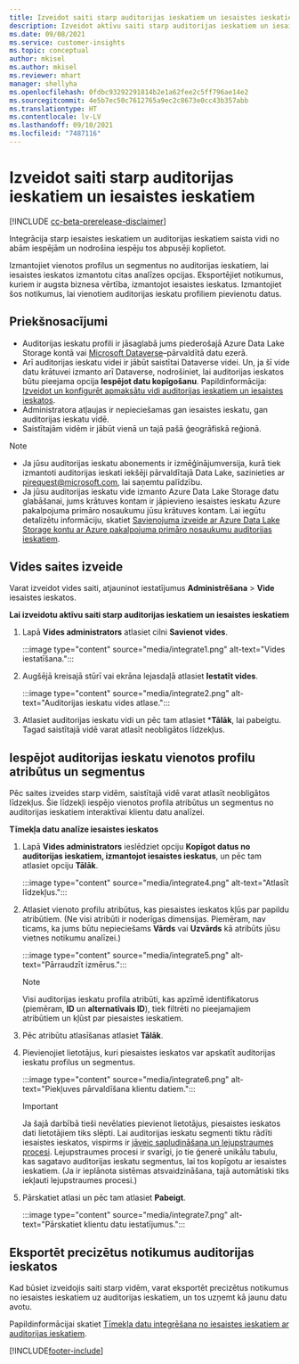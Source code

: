 ```yaml
---
title: Izveidot saiti starp auditorijas ieskatiem un iesaistes ieskatiem
description: Izveidot aktīvu saiti starp auditorijas ieskatiem un iesaistes ieskatiem, lai iespējotu datu abpusēju kopīgošanu.
ms.date: 09/08/2021
ms.service: customer-insights
ms.topic: conceptual
author: mkisel
ms.author: mkisel
ms.reviewer: mhart
manager: shellyha
ms.openlocfilehash: 0fdbc93292291814b2e1a62fee2c5ff796ae14e2
ms.sourcegitcommit: 4e5b7ec50c7612765a9ec2c8673e0cc43b357abb
ms.translationtype: HT
ms.contentlocale: lv-LV
ms.lasthandoff: 09/10/2021
ms.locfileid: "7487116"
---
```

# <a name="create-a-link-between-audience-insights-and-engagement-insights"></a>Izveidot saiti starp auditorijas ieskatiem un iesaistes ieskatiem

[!INCLUDE [cc-beta-prerelease-disclaimer](includes/cc-beta-prerelease-disclaimer.md)]

Integrācija starp iesaistes ieskatiem un auditorijas ieskatiem saista vidi no abām iespējām un nodrošina iespēju tos abpusēji koplietot.

Izmantojiet vienotos profilus un segmentus no auditorijas ieskatiem, lai iesaistes ieskatos izmantotu citas analīzes opcijas. Eksportējiet notikumus, kuriem ir augsta biznesa vērtība, izmantojot iesaistes ieskatus. Izmantojiet šos notikumus, lai vienotiem auditorijas ieskatu profiliem pievienotu datus.

## <a name="prerequisites"></a>Priekšnosacījumi

- Auditorijas ieskatu profili ir jāsaglabā jums piederošajā Azure Data Lake Storage kontā vai [Microsoft Dataverse](/powerapps/maker/data-platform/data-platform-intro.md)&ndash;pārvaldītā datu ezerā. 
- Arī auditorijas ieskatu videi ir jābūt saistītai Dataverse videi. Un, ja šī vide datu krātuvei izmanto arī Dataverse, nodrošiniet, lai auditorijas ieskatos būtu pieejama opcija **Iespējot datu kopīgošanu**. Papildinformācija: [Izveidot un konfigurēt apmaksātu vidi auditorijas ieskatiem un iesaistes ieskatos](../audience-insights/get-started-paid.md).
- Administratora atļaujas ir nepieciešamas gan iesaistes ieskatu, gan auditorijas ieskatu vidē.
- Saistītajām vidēm ir jābūt vienā un tajā pašā ģeogrāfiskā reģionā.

> [!NOTE]
> - Ja jūsu auditorijas ieskatu abonements ir izmēģinājumversija, kurā tiek izmantoti auditorijas ieskati iekšēji pārvaldītajā Data Lake, sazinieties ar [pirequest@microsoft.com](mailto:pirequest@microsoft.com), lai saņemtu palīdzību. 
> - Ja jūsu auditorijas ieskatu vide izmanto Azure Data Lake Storage datu glabāšanai, jums krātuves kontam ir jāpievieno iesaistes ieskatu Azure pakalpojuma primāro nosaukumu jūsu krātuves kontam. Lai iegūtu detalizētu informāciju, skatiet [Savienojuma izveide ar Azure Data Lake Storage kontu ar Azure pakalpojuma primāro nosaukumu auditorijas ieskatiem](../audience-insights/connect-service-principal.md). 


## <a name="create-an-environment-link"></a>Vides saites izveide

Varat izveidot vides saiti, atjauninot iestatījumus **Administrēšana** > **Vide** iesaistes ieskatos.

**Lai izveidotu aktīvu saiti starp auditorijas ieskatiem un iesaistes ieskatiem**

1. Lapā **Vides administrators** atlasiet cilni **Savienot vides**.

    :::image type="content" source="media/integrate1.png" alt-text="Vides iestatīšana.":::

1. Augšējā kreisajā stūrī vai ekrāna lejasdaļā atlasiet **Iestatīt vides**.

     :::image type="content" source="media/integrate2.png" alt-text="Auditorijas ieskatu vides atlase.":::

1. Atlasiet auditorijas ieskatu vidi un pēc tam atlasiet ***Tālāk**, lai pabeigtu. Tagad saistītajā vidē varat atlasīt neobligātos līdzekļus.
 
## <a name="enable-audience-insights-unified-profiles-attributes-and-segments"></a>Iespējot auditorijas ieskatu vienotos profilu atribūtus un segmentus

Pēc saites izveides starp vidēm, saistītajā vidē varat atlasīt neobligātos līdzekļus. Šie līdzekļi iespējo vienotos profila atribūtus un segmentus no auditorijas ieskatiem interaktīvai klientu datu analīzei.

**Tīmekļa datu analīze iesaistes ieskatos**

1. Lapā **Vides administrators** ieslēdziet opciju **Kopīgot datus no auditorijas ieskatiem, izmantojot iesaistes ieskatus**, un pēc tam atlasiet opciju **Tālāk**.

    :::image type="content" source="media/integrate4.png" alt-text="Atlasīt līdzekļus.":::

1. Atlasiet vienoto profilu atribūtus, kas piesaistes ieskatos kļūs par papildu atribūtiem. (Ne visi atribūti ir noderīgas dimensijas. Piemēram, nav ticams, ka jums būtu nepieciešams **Vārds** vai **Uzvārds** kā atribūts jūsu vietnes notikumu analīzei.)

    :::image type="content" source="media/integrate5.png" alt-text="Pārraudzīt izmērus.":::

   >[!NOTE]
   > Visi auditorijas ieskatu profila atribūti, kas apzīmē identifikatorus (piemēram, **ID** un **alternatīvais ID**), tiek filtrēti no pieejamajiem atribūtiem un kļūst par piesaistes ieskatiem.

1. Pēc atribūtu atlasīšanas atlasiet **Tālāk**.
1. Pievienojiet lietotājus, kuri piesaistes ieskatos var apskatīt auditorijas ieskatu profilus un segmentus.

    :::image type="content" source="media/integrate6.png" alt-text="Piekļuves pārvaldīšana klientu datiem.":::

   > [!IMPORTANT]
   > Ja šajā darbībā tieši nevēlaties pievienot lietotājus, piesaistes ieskatos dati lietotājiem tiks slēpti.
   > Lai auditorijas ieskatu segmenti tiktu rādīti iesaistes ieskatos, vispirms ir [jāveic sapludināšana un lejupstraumes procesi](../audience-insights/merge-entities.md). Lejupstraumes procesi ir svarīgi, jo tie ģenerē unikālu tabulu, kas sagatavo auditorijas ieskatu segmentus, lai tos kopīgotu ar iesaistes ieskatiem. (Ja ir ieplānota sistēmas atsvaidzināšana, tajā automātiski tiks iekļauti lejupstraumes procesi.)

1. Pārskatiet atlasi un pēc tam atlasiet **Pabeigt**.

    :::image type="content" source="media/integrate7.png" alt-text="Pārskatiet klientu datu iestatījumus.":::

## <a name="export-refined-events-to-audience-insights"></a>Eksportēt precizētus notikumus auditorijas ieskatos

Kad būsiet izveidojis saiti starp vidēm, varat eksportēt precizētus notikumus no iesaistes ieskatiem uz auditorijas ieskatiem, un tos uzņemt kā jaunu datu avotu. 

Papildinformācijai skatiet [Tīmekļa datu integrēšana no iesaistes ieskatiem ar auditorijas ieskatiem](../audience-insights/integrate-engagement-insights.md).

<!--
## Share engagement insights refined events with audience insights

After you create a link between environments, a new option becomes available for you to share [refined events](refined-events.md) with audience insights.

Consider the following when creating refined events for audience insights: 

- Provide a meaningful name for the refined event. It will be used as an activity name in audience insights.
- Select at least the following properties to create an activity in audience insights: 
    - Signal.Action.Name indicates the activity details.
    - Signal.User.Id maps with the customer ID.
    - Signal.View.Uri is a web address as a basis for segments or measures.
    - Signal.Export.Id is a primary key for events.
    - Signal.Timestamp determines the date and time for the activity.

To share refined events:

1. From the engagement insights menu, select **Data** and then select the **Events** tab.
2. On the **Action** menu, select **Share as activity**.

    :::image type="content" source="media/integrate8.png" alt-text="Data shared events settings.":::

3. You can view and stop actively shared events on the **Export and Sharing** tab.
4. -- per Michael K, we need a mock here (Mukesh needs to update to reflect what happens in AUI once a user shares a refined event (i.e. no longer AUI, data wrangler needs to go discover data in the storage, the shared event is available as a DS and entity, correct?)

### Attach refined events shared as activities to unified profiles in audience insights

You can bring customer web activity data from engagement insights into audience insights. In addition to transactional, demographic, or behavioral data, you can view activities on the web in unified customer profiles. You can then use these profiles to get insights such as segments, measures, and predictions for audience activation.

Follow the steps in [data unification](../audience-insights/data-unification.md) to map, match, and merge website authentication information to unified profiles in audience insights.

You can also share refined events that are now available in audience insights, identified as data sources and entities. 

Next, you can relate event data from engagement insights as unified activities in customer profiles.

### Relate refined event data as an activity of a customer profile

After unifying the data, you can configure the activity for the customer profile. For more information, go to [Customer activities](../audience-insights/activities.md).

:::image type="content" source="media/web-event-activity.png" alt-text="Activities page with expanded Edit activity pane.":::

Next, configure the new activity by using mapping elements: 

- **Primary Key**: Signal.Export.Id, a unique ID that is available for every event record in engagement insights. This property is automatically generated.

- **Timestamp**: Signal.Timestamp in the event property.

- **Event**: Signal.Name, the event name that you want to track.

- **Web address**: Signal.View.Uri that refers to the URI of the page that created the event.

- **Details**: Signal.Action.Name to represent the information to associate with the event. The selected property in this case indicates that the event is for email promotion.

- **Activity type**: In this example, we choose the existing activity type WebLog. This selection is a useful filter option to run prediction models or create segments based on this activity type.

- **Set up relationship**: This important setting ties the activity to existing customer profiles. **Signal.User.Id** is the identifier configured in the SDK to be collected. It relates to the user ID in other data sources that are configured in audience insights. 

This example configures the relationship between Signal.User.Id and RetailCustomers:CustomerRetailId, which is the primary key that was identified in the map step of the data unification process.

After processing the activities, you can review customer records and open a customer card to see activities from engagement insights in the timeline. 

> [!TIP]
> To find a customer ID that has an engagement insights activity, go to **Entities** and preview the data for the UnifiedActivity entity. **ActivityTypeDisplay = WebLog** contains the engagement insights activity configured in the preceding example. Copy the customer ID for one of those records and search<!--note from editor: Edit okay? I couldn't quite follow this.-- > for that ID on the **Customers** page.

--> 

[!INCLUDE[footer-include](../includes/footer-banner.md)]
